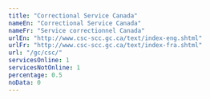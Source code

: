 ```yaml
---
title: "Correctional Service Canada"
nameEn: "Correctional Service Canada"
nameFr: "Service correctionnel Canada"
urlEn: "http://www.csc-scc.gc.ca/text/index-eng.shtml"
urlFr: "http://www.csc-scc.gc.ca/text/index-fra.shtml"
url: "/gc/csc/"
servicesOnline: 1
servicesNotOnline: 1
percentage: 0.5
noData: 0
---
```

